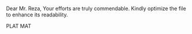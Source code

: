 Dear Mr. Reza,
Your efforts are truly commendable. Kindly optimize the file to enhance its readability.

PLAT MAT
